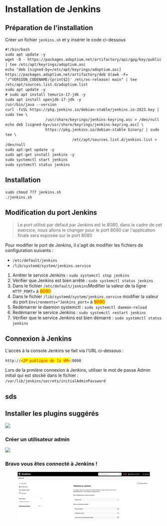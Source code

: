 # Installation de Jenkins

## Préparation de l'installation

Créer un fichier `jenkins.sh` et y insérer le code ci-dessous

```shell
#!/bin/bash
sudo apt update -y
wget -O - https://packages.adoptium.net/artifactory/api/gpg/key/public | tee /etc/apt/keyrings/adoptium.asc
echo "deb [signed-by=/etc/apt/keyrings/adoptium.asc] https://packages.adoptium.net/artifactory/deb $(awk -F= '/^VERSION_CODENAME/{print$2}' /etc/os-release) main" | tee /etc/apt/sources.list.d/adoptium.list
sudo apt update -y
# sudo apt install temurin-17-jdk -y
sudo apt install openjdk-17-jdk -y
/usr/bin/java --version
curl -fsSL https://pkg.jenkins.io/debian-stable/jenkins.io-2023.key | sudo tee \
                  /usr/share/keyrings/jenkins-keyring.asc > /dev/null
echo deb [signed-by=/usr/share/keyrings/jenkins-keyring.asc] \
                  https://pkg.jenkins.io/debian-stable binary/ | sudo tee \
                              /etc/apt/sources.list.d/jenkins.list > /dev/null
sudo apt-get update -y
sudo apt-get install jenkins -y
sudo systemctl start jenkins
sudo systemctl status jenkins
```

## Installation

```shell
sudo chmod 777 jenkins.sh 
./jenkins.sh
```

## Modification du port Jenkins

> Le port utilisé par défaut par Jenkins est le 8080, dans le cadre de cet exercice, nous allons le changer pour le port 8090 car l'application finale sera exposée sur le port 8080

Pour modifier le port de Jenkins, il s'agit de modifier les fichiers de configuration suivants :

* `/etc/default/jenkins`&#x20;
* `/lib/systemd/system/jenkins.service`

1. Arrêter le service Jenkins : `sudo systemctl stop jenkins`
2. Vérifier que Jenkins est bien arrêté : `sudo systemctl status jenkins`
3. Dans le fichier `/etc/default/jenkins`Modifier la valeur de la ligne `HTTP_PORT=` à <mark style="color:red;">8090</mark>&#x20;
4. Dans le fichier `/lib/systemd/system/jenkins.service` modifier la valeur du port `Environments="Jenkins_port=` à <mark style="color:red;">8090</mark> &#x20;
5. Redémarrer le daemon systemctl : `sudo systemctl daemon-reload`
6. Redémarrer le service Jenkins : `sudo systemctl restart jenkins`
7. Vérifier que le service Jenkins est bien démarré : `sudo systemctl status jenkins`

## Connexion à Jenkins

L'accès à la console Jenkins se fait via l'URL ci-dessous :

`http://`_<mark style="color:red;">`<IP publique de la VM>`</mark>_`:8090`

Lors de la prmière connexion à Jenkins, utiliser le mot de passe Admin initial qui est stocké dans le fichier : `/var/lib/jenkins/secrets/initialAdminPassword`

## **sds**

## **Installer les plugins suggérés**

![](../../images/jenkins1.png)

### **Créer un utilisateur admin**

![](../../images/Jenkins2.jpg)

### **Bravo vous êtes connecté à Jenkins !**

<figure><img src="../../.gitbook/assets/image (23).png" alt=""><figcaption></figcaption></figure>

